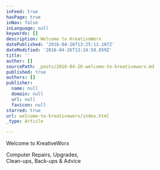 ```yaml
---
inFeed: true
hasPage: true
inNav: false
inLanguage: null
keywords: []
description: Welcome to KreativeWorx
datePublished: '2016-04-26T13:25:12.107Z'
dateModified: '2016-04-26T13:24:58.859Z'
title: ''
author: []
sourcePath: _posts/2016-04-26-welcome-to-kreativeworx.md
published: true
authors: []
publisher:
  name: null
  domain: null
  url: null
  favicon: null
starred: true
url: welcome-to-kreativeworx/index.html
_type: Article

---
```

Welcome to KreativeWorx

Computer Repairs, Upgrades,  
Clean-ups, Back-ups & Advice